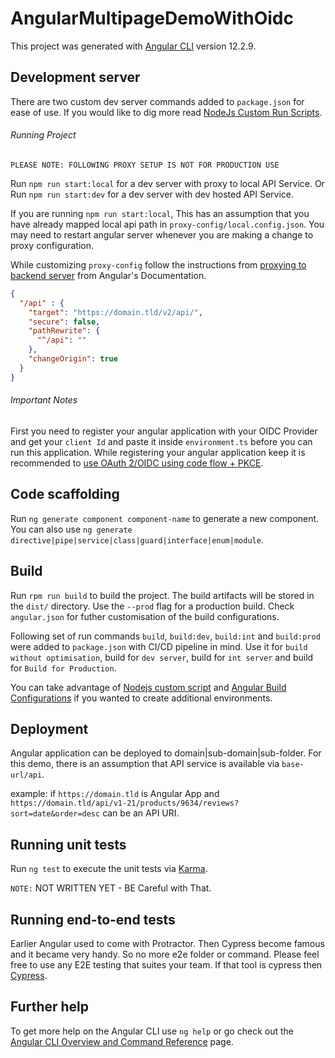 # AngularMultipageDemoWithOidc

This project was generated with [Angular CLI](https://github.com/angular/angular-cli) version 12.2.9.

## Development server
There are two custom dev server commands added to `package.json` for ease of use.
If you would like to dig more read [NodeJs Custom Run Scripts](https://docs.npmjs.com/cli/run-script).

###### Running Project

`PLEASE NOTE: FOLLOWING PROXY SETUP IS NOT FOR PRODUCTION USE`

Run `npm run start:local` for a dev server with proxy to local API Service. Or Run `npm run start:dev` for a dev server with dev hosted API Service.

If you are running `npm run start:local`, This has an assumption that you have already mapped local api path in `proxy-config/local.config.json`. You may need to restart angular server whenever you are making a change to proxy configuration.

While customizing `proxy-config` follow the instructions from [proxying to backend server](https://angular.io/guide/build#proxying-to-a-backend-server) from Angular's Documentation.

```json
{
  "/api" : {
    "target": "https://domain.tld/v2/api/",
    "secure": false,
    "pathRewrite": {
      "^/api": ""
    },
    "changeOrigin": true
  }
}
```

###### Important Notes

First you need to register your angular application with your OIDC Provider and get your `client Id` and paste it inside `environment.ts` before you can run this application. While registering your angular application keep it is recommended to [use OAuth 2/OIDC using code flow + PKCE](https://datatracker.ietf.org/doc/html/draft-ietf-oauth-security-topics-13).

## Code scaffolding

Run `ng generate component component-name` to generate a new component. You can also use `ng generate directive|pipe|service|class|guard|interface|enum|module`.

## Build

Run `rpm run build` to build the project. The build artifacts will be stored in the `dist/` directory. Use the `--prod` flag for a production build. Check `angular.json` for futher customisation of the build configurations.

Following set of run commands `build`, `build:dev`, `build:int` and `build:prod` were added to `package.json` with CI/CD pipeline in mind. Use it for `build without optimisation`, build for `dev server`, build for `int server` and build for `Build for Production`.

You can take advantage of [Nodejs custom script](https://docs.npmjs.com/cli/run-script) and [Angular Build Configurations](https://angular.io/guide/workspace-config#alternate-build-configurations) if you wanted to create additional environments.

## Deployment

Angular application can be deployed to domain|sub-domain|sub-folder.
For this demo, there is an assumption that API service is available via `base-url/api`.

example: if `https://domain.tld` is Angular App and `https://domain.tld/api/v1-21/products/9634/reviews?sort=date&order=desc` can be an API URI.

## Running unit tests

Run `ng test` to execute the unit tests via [Karma](https://karma-runner.github.io).

`NOTE:`  NOT WRITTEN YET - BE Careful with That.

## Running end-to-end tests

Earlier Angular used to come with Protractor. Then Cypress become famous and it became very handy. So no more e2e folder or command.
Please feel free to use any E2E testing that suites your team. If that tool is cypress then [Cypress](https://www.cypress.io/).

## Further help

To get more help on the Angular CLI use `ng help` or go check out the [Angular CLI Overview and Command Reference](https://angular.io/cli) page.
